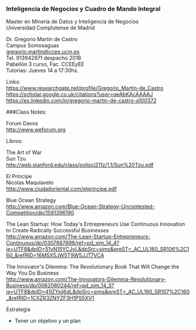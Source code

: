 ### Inteligencia de Negocios y Cuadro de Mando Integral
Master en Minería de Datos y Inteligencia de Negocios<BR>
Universidad Complutense de Madrid<BR>


Dr. Gregorio Martín de Castro<BR>
Campus Somosaguas<BR>
gregorio.martin@ccee.ucm.es<BR>
Tel. 913942971
despacho 201B<BR>
Pabellón 3 curso, Fac. CCEEyEE<BR>
Tutorias: Jueves 14 a 17:30hs.<BR>

Links:<BR>
https://www.researchgate.net/profile/Gregorio_Martin-de_Castro<BR>
https://scholar.google.co.uk/citations?user=qeAbKAcAAAAJ<BR>
https://es.linkedin.com/in/gregorio-martin-de-castro-a100372<BR>

###Class Notes:

Forum Davos<BR>
http://www.weforum.org<BR>

Libros:<BR>

The Art of War<BR>
Sun Tzu<BR>
http://web.stanford.edu/class/polisci211z/1.1/Sun%20Tzu.pdf<BR>

El Príncipe<BR>
Nicolas Maquiavelo<BR>
http://www.ciudadoriental.com/elprincipe.pdf<BR>

Blue Ocean Strategy<BR>
http://www.amazon.com/Blue-Ocean-Strategy-Uncontested-Competition/dp/1591396190<BR>

The Lean Startup: How Today's Entrepreneurs Use Continuous Innovation to Create Radically Successful Businesses<BR>
http://www.amazon.com/The-Lean-Startup-Entrepreneurs-Continuous/dp/0307887898/ref=pd_sim_14_4?ie=UTF8&dpID=51vN15YCJyL&dpSrc=sims&preST=_AC_UL160_SR106%2C160_&refRID=16MSX5JW5T9W5JJT7VCA<BR>

The Innovator's Dilemma: The Revolutionary Book That Will Change the Way You Do Business<BR>
http://www.amazon.com/The-Innovators-Dilemma-Revolutionary-Business/dp/0062060244/ref=pd_sim_14_5?ie=UTF8&dpID=41lZYsjj6dL&dpSrc=sims&preST=_AC_UL160_SR107%2C160_&refRID=1CXZR3ZNYZF3H1PS5XV1<BR>

Estrategia
* Tener un objetivo y un plan
